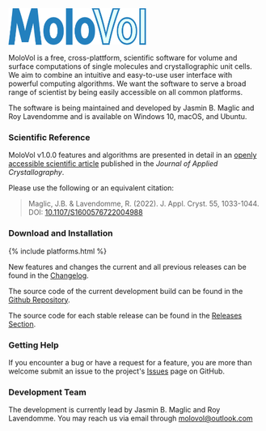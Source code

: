 ---
---

<img class="title" src="/docs/assets/images/wordmark.png" alt="MoloVol wordmark" height="72">

MoloVol is a free, cross-plattform, scientific software for volume and surface 
computations of single molecules and crystallographic unit cells. We aim to 
combine an intuitive and easy-to-use user interface with powerful computing 
algorithms. We want the software to serve a broad range of scientist by being 
easily accessible on all common platforms.

The software is being maintained and developed by Jasmin B. Maglic and Roy Lavendomme
and is available on Windows 10, macOS, and Ubuntu.

### Scientific Reference
MoloVol v1.0.0 features and algorithms are presented in detail in an 
[openly accessible scientific article](https://doi.org/10.1107/S1600576722004988) 
published in the *Journal of Applied Crystallography*.

Please use the following or an equivalent citation:

> Maglic, J.B. & Lavendomme, R. (2022). J. Appl. Cryst. 55, 1033-1044.\
> DOI: [10.1107/S1600576722004988](https://doi.org/10.1107/S1600576722004988)

### Download and Installation

{% include platforms.html %}

New features and changes the current and all previous releases can be 
found in the [Changelog](https://github.com/molovol/MoloVol/blob/master/CHANGELOG.md).

The source code of the current development build can be found in the 
[Github Repository](https://github.com/molovol/MoloVol).

The source code for each stable release can be found in the
[Releases Section](https://github.com/molovol/MoloVol/releases).

### Getting Help
If you encounter a bug or have a request for a feature, you are more than welcome 
submit an issue to the project's [Issues](https://github.com/jmaglic/MoloVol/issues) page on GitHub.

### Development Team
The development is currently lead by Jasmin B. Maglic and Roy Lavendomme. 
You may reach us via email through [molovol@outlook.com](mailto:molovol@outlook.com)

